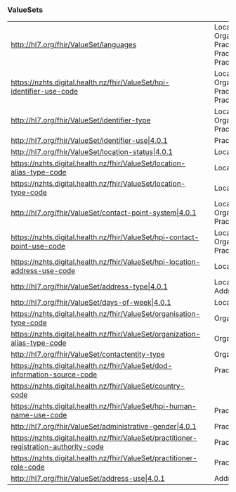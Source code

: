<h3>ValueSets</h3>
<table class='table table-bordered table-condensed'>
<tr>
<td><a href="http://hl7.org/fhir/ValueSet/languages">http://hl7.org/fhir/ValueSet/languages</a> </td>
<td>  </td>
<td>
<div>Location.language</div>
<div>Organization.language</div>
<div>Practitioner.language</div>
<div>Practitioner.communication</div>
<div>PractitionerRole.language</div>
</td>
</tr>
<tr>
<td><a href="https://nzhts.digital.health.nz/fhir/ValueSet/hpi-identifier-use-code">https://nzhts.digital.health.nz/fhir/ValueSet/hpi-identifier-use-code</a> </td>
<td>  </td>
<td>
<div>Location.identifier.use</div>
<div>Organization.identifier.use</div>
<div>Practitioner.identifier.use</div>
<div>Practitioner.identifier.system</div>
</td>
</tr>
<tr>
<td><a href="http://hl7.org/fhir/ValueSet/identifier-type">http://hl7.org/fhir/ValueSet/identifier-type</a> </td>
<td>  </td>
<td>
<div>Location.identifier.type</div>
<div>Organization.identifier.type</div>
<div>PractitionerRole.identifier.type</div>
</td>
</tr>
<tr>
<td><a href="http://hl7.org/fhir/ValueSet/identifier-use|4.0.1">http://hl7.org/fhir/ValueSet/identifier-use|4.0.1</a> </td>
<td>  </td>
<td>
<div>PractitionerRole.identifier.use</div>
</td>
</tr>
<tr>
<td><a href="http://hl7.org/fhir/ValueSet/location-status|4.0.1">http://hl7.org/fhir/ValueSet/location-status|4.0.1</a> </td>
<td>  </td>
<td>
<div>Location.status</div>
</td>
</tr>
<tr>
<td><a href="https://nzhts.digital.health.nz/fhir/ValueSet/location-alias-type-code">https://nzhts.digital.health.nz/fhir/ValueSet/location-alias-type-code</a> </td>
<td>  </td>
<td>
<div>Location.alias.extension.value[x]</div>
</td>
</tr>
<tr>
<td><a href="https://nzhts.digital.health.nz/fhir/ValueSet/location-type-code">https://nzhts.digital.health.nz/fhir/ValueSet/location-type-code</a> </td>
<td>  </td>
<td>
<div>Location.type</div>
</td>
</tr>
<tr>
<td><a href="http://hl7.org/fhir/ValueSet/contact-point-system|4.0.1">http://hl7.org/fhir/ValueSet/contact-point-system|4.0.1</a> </td>
<td>  </td>
<td>
<div>Location.telecom.system</div>
<div>Organization.telecom.system</div>
<div>PractitionerRole.telecom.system</div>
</td>
</tr>
<tr>
<td><a href="https://nzhts.digital.health.nz/fhir/ValueSet/hpi-contact-point-use-code">https://nzhts.digital.health.nz/fhir/ValueSet/hpi-contact-point-use-code</a> </td>
<td>  </td>
<td>
<div>Location.telecom.use</div>
<div>Organization.telecom.use</div>
<div>PractitionerRole.telecom.use</div>
</td>
</tr>
<tr>
<td><a href="https://nzhts.digital.health.nz/fhir/ValueSet/hpi-location-address-use-code">https://nzhts.digital.health.nz/fhir/ValueSet/hpi-location-address-use-code</a> </td>
<td>  </td>
<td>
<div>Location.address.use</div>
</td>
</tr>
<tr>
<td><a href="http://hl7.org/fhir/ValueSet/address-type|4.0.1">http://hl7.org/fhir/ValueSet/address-type|4.0.1</a> </td>
<td>  </td>
<td>
<div>Location.address.type</div>
<div>Address.type</div>
</td>
</tr>
<tr>
<td><a href="http://hl7.org/fhir/ValueSet/days-of-week|4.0.1">http://hl7.org/fhir/ValueSet/days-of-week|4.0.1</a> </td>
<td>  </td>
<td>
<div>Location.hoursOfOperation.daysOfWeek</div>
</td>
</tr>
<tr>
<td><a href="https://nzhts.digital.health.nz/fhir/ValueSet/organisation-type-code">https://nzhts.digital.health.nz/fhir/ValueSet/organisation-type-code</a> </td>
<td>  </td>
<td>
<div>Organization.type</div>
</td>
</tr>
<tr>
<td><a href="https://nzhts.digital.health.nz/fhir/ValueSet/organization-alias-type-code">https://nzhts.digital.health.nz/fhir/ValueSet/organization-alias-type-code</a> </td>
<td>  </td>
<td>
<div>Organization.alias.extension.value[x]</div>
</td>
</tr>
<tr>
<td><a href="http://hl7.org/fhir/ValueSet/contactentity-type">http://hl7.org/fhir/ValueSet/contactentity-type</a> </td>
<td>  </td>
<td>
<div>Organization.contact.purpose</div>
</td>
</tr>
<tr>
<td><a href="https://nzhts.digital.health.nz/fhir/ValueSet/dod-information-source-code">https://nzhts.digital.health.nz/fhir/ValueSet/dod-information-source-code</a> </td>
<td>  </td>
<td>
<div>Practitioner.extension.extension.value[x]</div>
</td>
</tr>
<tr>
<td><a href="https://nzhts.digital.health.nz/fhir/ValueSet/country-code">https://nzhts.digital.health.nz/fhir/ValueSet/country-code</a> </td>
<td>  </td>
<td>
</td>
</tr>
<tr>
<td><a href="https://nzhts.digital.health.nz/fhir/ValueSet/hpi-human-name-use-code">https://nzhts.digital.health.nz/fhir/ValueSet/hpi-human-name-use-code</a> </td>
<td>  </td>
<td>
<div>Practitioner.name.use</div>
</td>
</tr>
<tr>
<td><a href="http://hl7.org/fhir/ValueSet/administrative-gender|4.0.1">http://hl7.org/fhir/ValueSet/administrative-gender|4.0.1</a> </td>
<td>  </td>
<td>
<div>Practitioner.gender</div>
</td>
</tr>
<tr>
<td><a href="https://nzhts.digital.health.nz/fhir/ValueSet/practitioner-registration-authority-code">https://nzhts.digital.health.nz/fhir/ValueSet/practitioner-registration-authority-code</a> </td>
<td>  </td>
<td>
<div>Practitioner.qualification.code</div>
</td>
</tr>
<tr>
<td><a href="https://nzhts.digital.health.nz/fhir/ValueSet/practitioner-role-code">https://nzhts.digital.health.nz/fhir/ValueSet/practitioner-role-code</a> </td>
<td>  </td>
<td>
<div>PractitionerRole.code</div>
</td>
</tr>
<tr>
<td><a href="http://hl7.org/fhir/ValueSet/address-use|4.0.1">http://hl7.org/fhir/ValueSet/address-use|4.0.1</a> </td>
<td>  </td>
<td>
<div>Address.use</div>
</td>
</tr>